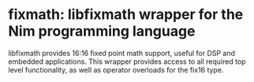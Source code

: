 # fixmath: libfixmath wrapper for the Nim programming language

libfixmath provides 16:16 fixed point math support, useful for DSP and
embedded applications.  This wrapper provides access to all required
top level functionality, as well as operator overloads for the fix16 type.

